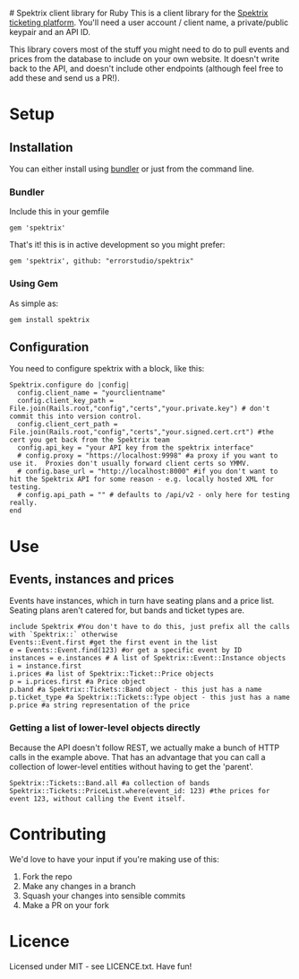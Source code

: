 # Spektrix client library for Ruby
This is a client library for the [Spektrix ticketing platform](https://www.spektrix.com/). You'll need a user account / client name, a private/public keypair and an API ID.

This library covers most of the stuff you might need to do to pull events and prices from the database to include on your own website. It doesn't write back to the API, and doesn't include other endpoints (although feel free to add these and send us a PR!).

# Setup

## Installation

You can either install using [bundler](http://bundler.io) or just from the command line.

### Bundler
Include this in your gemfile

`gem 'spektrix'`

That's it! this is in active development so you might prefer:

`gem 'spektrix', github: "errorstudio/spektrix"`
 
### Using Gem
As simple as:

`gem install spektrix`

## Configuration
You need to configure spektrix with a block, like this:

```
Spektrix.configure do |config|
  config.client_name = "yourclientname"
  config.client_key_path = File.join(Rails.root,"config","certs","your.private.key") # don't commit this into version control.
  config.client_cert_path = File.join(Rails.root,"config","certs","your.signed.cert.crt") #the cert you get back from the Spektrix team
  config.api_key = "your API key from the spektrix interface"
  # config.proxy = "https://localhost:9998" #a proxy if you want to use it.  Proxies don't usually forward client certs so YMMV.
  # config.base_url = "http://localhost:8000" #if you don't want to hit the Spektrix API for some reason - e.g. locally hosted XML for testing.
  # config.api_path = "" # defaults to /api/v2 - only here for testing really.
end
```

# Use

## Events, instances and prices
Events have instances, which in turn have seating plans and a price list. Seating plans aren't catered for, but bands and ticket types are.

```
include Spektrix #You don't have to do this, just prefix all the calls with `Spektrix::` otherwise
Events::Event.first #get the first event in the list
e = Events::Event.find(123) #or get a specific event by ID
instances = e.instances # A list of Spektrix::Event::Instance objects
i = instance.first
i.prices #a list of Spektrix::Ticket::Price objects
p = i.prices.first #a Price object
p.band #a Spektrix::Tickets::Band object - this just has a name
p.ticket_type #a Spektrix::Tickets::Type object - this just has a name
p.price #a string representation of the price
```

### Getting a list of lower-level objects directly
Because the API doesn't follow REST, we actually make a bunch of HTTP calls in the example above. That has an advantage that you can call a collection of lower-level entities without having to get the 'parent'.

```
Spektrix::Tickets::Band.all #a collection of bands
Spektrix::Tickets::PriceList.where(event_id: 123) #the prices for event 123, without calling the Event itself.
```

# Contributing
We'd love to have your input if you're making use of this:

1. Fork the repo
2. Make any changes in a branch
3. Squash your changes into sensible commits
4. Make a PR on your fork

# Licence
Licensed under MIT - see LICENCE.txt. Have fun!








